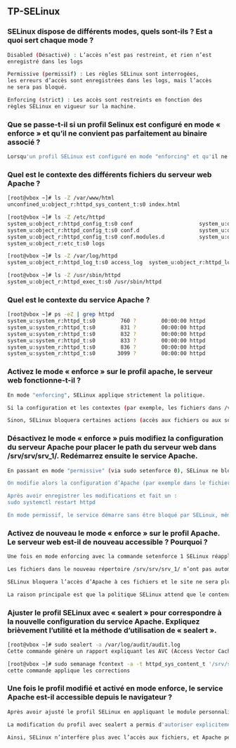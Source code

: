 ## TP-SELinux

### SELinux dispose de différents modes, quels sont-ils ? Est a quoi sert chaque mode ?

```bash
Disabled (Désactivé) : L’accès n’est pas restreint, et rien n’est
enregistré dans les logs

Permissive (permissif) : Les règles SELinux sont interrogées,
les erreurs d’accès sont enregistrées dans les logs, mais l’accès
ne sera pas bloqué.

Enforcing (strict) : Les accès sont restreints en fonction des
règles SELinux en vigueur sur la machine.
```

### Que se passe-t-il si un profil Selinux est configuré en mode « enforce » et qu’il ne convient pas parfaitement au binaire associé ?

```bash
Lorsqu'un profil SELinux est configuré en mode "enforcing" et qu'il ne correspond pas parfaitement au comportement attendu d'un programme ou binaire spécifique, cela peut entraîner des restrictions d'accès ou des erreurs d'exécution.
```

### Quel est le contexte des différents fichiers du serveur web Apache ?

```bash
[root@vbox ~]# ls -Z /var/www/html
unconfined_u:object_r:httpd_sys_content_t:s0 index.html

[root@vbox ~]# ls -Z /etc/httpd
system_u:object_r:httpd_config_t:s0 conf                     system_u:object_r:etc_t:s0 modules
system_u:object_r:httpd_config_t:s0 conf.d                   system_u:object_r:etc_t:s0 run
system_u:object_r:httpd_config_t:s0 conf.modules.d           system_u:object_r:etc_t:s0 state
system_u:object_r:etc_t:s0 logs

[root@vbox ~]# ls -Z /var/log/httpd
system_u:object_r:httpd_log_t:s0 access_log  system_u:object_r:httpd_log_t:s0 error_log

[root@vbox ~]# ls -Z /usr/sbin/httpd
system_u:object_r:httpd_exec_t:s0 /usr/sbin/httpd
```

### Quel est le contexte du service Apache ?

```bash
[root@vbox ~]# ps -eZ | grep httpd
system_u:system_r:httpd_t:s0        760 ?        00:00:00 httpd
system_u:system_r:httpd_t:s0        831 ?        00:00:00 httpd
system_u:system_r:httpd_t:s0        832 ?        00:00:00 httpd
system_u:system_r:httpd_t:s0        833 ?        00:00:00 httpd
system_u:system_r:httpd_t:s0        836 ?        00:00:00 httpd
system_u:system_r:httpd_t:s0       3099 ?        00:00:00 httpd
```

### Activez le mode « enforce » sur le profil apache, le serveur web fonctionne-t-il ?

```bash
En mode "enforcing", SELinux applique strictement la politique.

Si la configuration et les contextes (par exemple, les fichiers dans /var/www/html labellisés en httpd_sys_content_t) sont corrects, Apache continue de fonctionner normalement.

Sinon, SELinux bloquera certaines actions (accès aux fichiers ou aux sockets) et le serveur web pourra rencontrer des erreurs.
```

### Désactivez le mode « enforce » puis modifiez la configuration du serveur Apache pour placer le path du serveur web dans /srv/srv/srv_1/. Redémarrez ensuite le service Apache.

```bash
En passant en mode "permissive" (via sudo setenforce 0), SELinux ne bloque pas les actions même si les fichiers n'ont pas le bon contexte.

On modifie alors la configuration d’Apache (par exemple dans le fichier de configuration principal) pour définir le DocumentRoot sur /srv/srv/srv_1/.

Après avoir enregistrer les modifications et fait un :
sudo systemctl restart httpd

En mode permissif, le service démarre sans être bloqué par SELinux, même si les nouveaux fichiers dans /srv/srv/srv_1/ n’ont pas le contexte attendu.
```

### Activez de nouveau le mode « enforce » sur le profil Apache. Le serveur web est-il de nouveau accessible ? Pourquoi ?

```bash
Une fois en mode enforcing avec la commande setenforce 1 SELinux réapplique ses règles.

Les fichiers dans le nouveau répertoire /srv/srv/srv_1/ n’ont pas automatiquement le bon contexte.

SELinux bloquera l’accès d’Apache à ces fichiers et le site ne sera plus accessible.

La raison principale est que la politique SELinux attend que le contenu servi par Apache porte le bon label. Sans ajustement, le nouveau chemin n’est pas autorisé.
```

### Ajuster le profil SELinux avec « sealert » pour correspondre à la nouvelle configuration du service Apache. Expliquez brièvement l’utilité et la méthode d’utilisation de « sealert ».

```bash
[root@vbox ~]# sudo sealert -a /var/log/audit/audit.log
Cette commande génère un rapport expliquant les AVC (Access Vector Cache) et propose des solutions.

[root@vbox ~]# sudo semanage fcontext -a -t httpd_sys_content_t '/srv/srv/srv_1(/.*)?'
cette commande applique les corrections
```

### Une fois le profil modifié et activé en mode enforce, le service Apache est-il accessible depuis le navigateur ?

```bash
Après avoir ajusté le profil SELinux en appliquant le module personnalisé qui autorise Apache à accéder aux fichiers dans le nouveau chemin et en remettant SELinux en mode "enforcing" le service Apache sera de nouveau accessible.

La modification du profil avec sealert a permis d'autoriser explicitement l'accès au contenu dans /srv/srv/srv_1/.

Ainsi, SELinux n’interfère plus avec l’accès aux fichiers, et Apache peut servir le contenu normalement.
```
